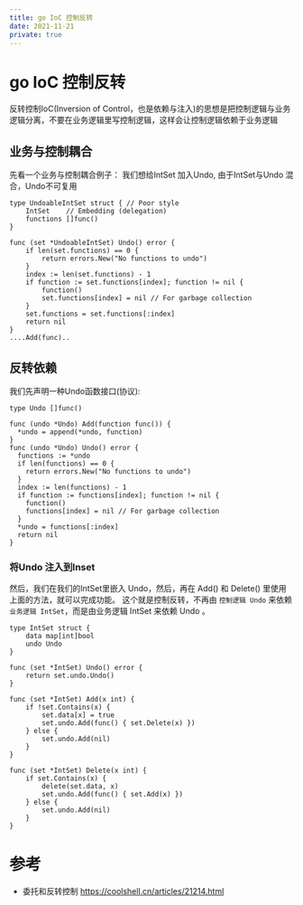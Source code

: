 ```yaml
---
title: go IoC 控制反转
date: 2021-11-21
private: true
---
```

# go IoC 控制反转
反转控制IoC(Inversion of Control，也是依赖与注入)的思想是把控制逻辑与业务逻辑分离，不要在业务逻辑里写控制逻辑，这样会让控制逻辑依赖于业务逻辑

## 业务与控制耦合
先看一个业务与控制耦合例子：
我们想给IntSet 加入Undo, 由于IntSet与Undo 混合，Undo不可复用

    type UndoableIntSet struct { // Poor style
        IntSet    // Embedding (delegation)
        functions []func()
    }

    func (set *UndoableIntSet) Undo() error {
        if len(set.functions) == 0 {
            return errors.New("No functions to undo")
        }
        index := len(set.functions) - 1
        if function := set.functions[index]; function != nil {
            function()
            set.functions[index] = nil // For garbage collection
        }
        set.functions = set.functions[:index]
        return nil
    }
    ....Add(func)..

## 反转依赖
我们先声明一种Undo函数接口(协议):

    type Undo []func()

    func (undo *Undo) Add(function func()) {
      *undo = append(*undo, function)
    }
    func (undo *Undo) Undo() error {
      functions := *undo
      if len(functions) == 0 {
        return errors.New("No functions to undo")
      }
      index := len(functions) - 1
      if function := functions[index]; function != nil {
        function()
        functions[index] = nil // For garbage collection
      }
      *undo = functions[:index]
      return nil
    }

### 将Undo 注入到Inset
然后，我们在我们的IntSet里嵌入 Undo，然后，再在 Add() 和 Delete() 里使用上面的方法，就可以完成功能。
这个就是控制反转，不再由 `控制逻辑 Undo` 来依赖`业务逻辑 IntSet`，而是由业务逻辑 IntSet 来依赖 Undo 。

    type IntSet struct {
        data map[int]bool
        undo Undo
    }
    
    func (set *IntSet) Undo() error {
        return set.undo.Undo()
    }
    
    func (set *IntSet) Add(x int) {
        if !set.Contains(x) {
            set.data[x] = true
            set.undo.Add(func() { set.Delete(x) })
        } else {
            set.undo.Add(nil)
        }
    }
    
    func (set *IntSet) Delete(x int) {
        if set.Contains(x) {
            delete(set.data, x)
            set.undo.Add(func() { set.Add(x) })
        } else {
            set.undo.Add(nil)
        }
    }


# 参考
- 委托和反转控制 https://coolshell.cn/articles/21214.html